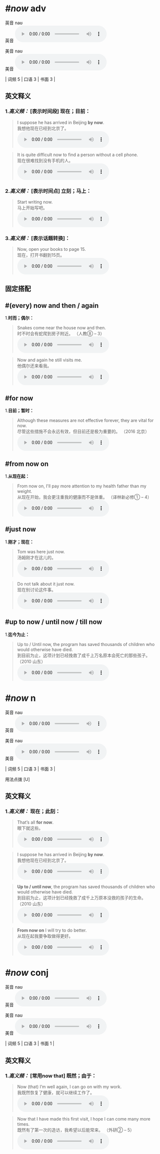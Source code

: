 # ***\#now*** adv
英音 naʊ  
英音
<audio src="./media/now-B.aac" controls="controls"></audio>

美音 naʊ  
美音
<audio src="./media/now.aac" controls="controls"></audio>



| 词频 5 | 口语 3 | 书面 3 |  

英文释义
---
### 1.*高义频：* **[表示时间段] 现在；目前：**  

 > I suppose he has arrived in Beijing **by now**.  
 > 我想他现在已经到北京了。    
<audio src="./media/I suppose he has_AAC.aac" controls="controls"></audio>

 > It is quite difficult now to find a person without a cell phone.   
 > 现在很难找到没有手机的人。    
<audio src="./media/now-2.aac" controls="controls"></audio>

### 2.*高义频：* **[表示时间点] 立刻；马上：**  

 > Start writing now.   
 > 马上开始写吧。    
<audio src="./media/now-3.aac" controls="controls"></audio>

### 3.*高义频：* **[表示话题转换]：**  

 > Now, open your books to page 15.   
 > 现在，打开书翻到15页。    
<audio src="./media/now-4.aac" controls="controls"></audio>


固定搭配
---
## \#(every) now and then / again 
1.**时而；偶尔：**  

 > Snakes come near the house now and then.   
 > 时不时会有蛇爬到房子附近。  （人教⑧ – 3）  
<audio src="./media/now-5.aac" controls="controls"></audio>

 > Now and again he still visits me.   
 > 他偶尔还来看我。    
<audio src="./media/now-6.aac" controls="controls"></audio>

## \#for now
1.**目前；暂时：**  

 > Although these measures are not effective forever, they are vital for now.  
 > 尽管这些措施不会永远有效，但目前还是极为重要的。  （2016 北京）  
<audio src="./media/Although these measures are _AAC.aac" controls="controls"></audio>

## \#from now on
1.**从现在起：**  

 > From now on, I'll pay more attention to my health father than my weight.  
 > 从现在开始，我会更注重我的健康而不是体重。  （译林新必修① – 4）  
<audio src="./media/From now on, I'll pay more attention to my health father than my weight2_AAC.aac" controls="controls"></audio>

## \#just now 
1.**刚才；现在：**  

 > Tom was here just now.   
 > 汤姆刚才在这儿的。    
<audio src="./media/now-7.aac" controls="controls"></audio>

 > Do not talk about it just now.   
 > 现在别讨论这件事。    
<audio src="./media/now-8.aac" controls="controls"></audio>

## \#up to now / until now / till now
1.**迄今为止：**  

 > Up to / Until now, the program has saved thousands of children who would otherwise have died.  
 > 到目前为止，这项计划已经挽救了成千上万名原本会死亡的那些孩子。  （2010 山东）  
<audio src="./media/Up to now, the program_AAC.aac" controls="controls"></audio>


# ***\#now*** n
英音 naʊ  
英音
<audio src="./media/now-B.aac" controls="controls"></audio>

美音 naʊ  
美音
<audio src="./media/now.aac" controls="controls"></audio>



| 词频 5 | 口语 3 | 书面 3 |  

用法点拨  [U]

英文释义
---
### 1.*高义频：* **现在；此刻：**  

 > That’s all **for now**.   
 > 眼下就这些。    
<audio src="./media/now-9.aac" controls="controls"></audio>

 > I suppose he has arrived in Beijing **by now**.   
 > 我想他现在已经到北京了。    
<audio src="./media/now-10.aac" controls="controls"></audio>

 > **Up to / until now**, the program has saved thousands of children who would otherwise have died.   
 > 到目前为止，这项计划已经挽救了成千上万原本没救的孩子的生命。  （2010 山东）  
<audio src="./media/now-11.aac" controls="controls"></audio>

 > **From now on** I will try to do better.   
 > 从现在起我要争取做得更好。    
<audio src="./media/now-12.aac" controls="controls"></audio>


# ***\#now*** conj
英音 naʊ  
英音
<audio src="./media/now-B.aac" controls="controls"></audio>

美音 naʊ  
美音
<audio src="./media/now.aac" controls="controls"></audio>



| 词频 5 | 口语 3 | 书面 1 |  

英文释义
---
### 1.*高义频：* **[常用now that] 既然；由于：**  

 > Now (that) I’m well again, I can go on with my work.   
 > 我既然恢复了健康，就可以继续工作了。    
<audio src="./media/now-13.aac" controls="controls"></audio>

 > Now that I have made this first visit, I hope I can come many more times.    
 > 既然有了第一次的造访，我希望以后能常来。  （外研② – 5）  
<audio src="./media/now-14.aac" controls="controls"></audio>


